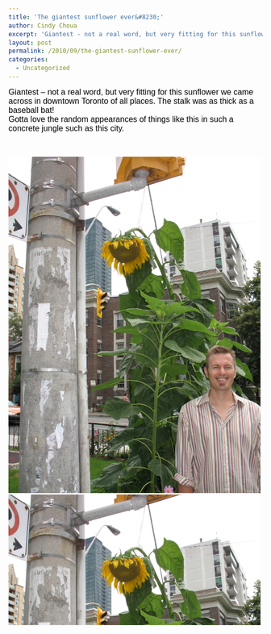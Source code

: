 ```yaml
---
title: 'The giantest sunflower ever&#8230;'
author: Cindy Choua
excerpt: 'Giantest - not a real word, but very fitting for this sunflower we came across in downtown Toronto of all places. The stalk was as thick as a baseball bat!Gotta love the random appearances of things like this in such a concrete jungle such as this...'
layout: post
permalink: /2010/09/the-giantest-sunflower-ever/
categories:
  - Uncategorized
---
```

<div style="font-family:arial, helvetica, sans-serif;font-size:12pt;color:#000000;">
  <div>
    Giantest &#8211; not a real word, but very fitting for this sunflower we came across in downtown Toronto of all places. The stalk was as thick as a baseball bat!
  </div>
  
  <div>
    Gotta love the random appearances of things like this in such a concrete jungle such as this city.
  </div>
  
  <p />
</div>

&nbsp; 

<div class='p_embed p_image_embed'>
  <a href="/wp-content/uploads/2010/09/img_4136-scaled-1000.jpg"><img alt="Img_4136" height="667" src="/wp-content/uploads/2010/09/img_4136-scaled-1000.jpg?w=225" width="500" /></a><a href="/wp-content/uploads/2010/09/0img_4136-scaled-1000.jpg"><img alt="0img_4136" height="259" src="/wp-content/uploads/2010/09/0img_4136-scaled-1000.jpg?w=300" width="500" /></a>
</div>
